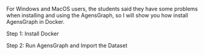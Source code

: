 For Windows and MacOS users, the students said they have some problems when installing and using the AgensGraph, so I will show you how install AgensGraph in Docker.

Step 1: Install Docker

Step 2: Run AgensGraph and Import the Dataset
